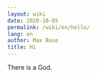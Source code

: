 ```yaml
---
layout: wiki
date: 2020-10-05
permalink: /wiki/en/hello/
lang: en
author: Max Base
title: Hi
---
```


There is a God.
